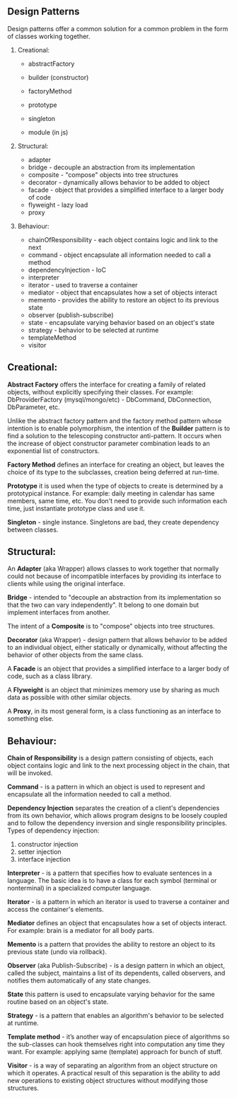 Design Patterns
-

Design patterns offer a common solution for a common problem in the form of classes working together.

1. Creational:

    * abstractFactory
    * builder (constructor)
    * factoryMethod
    * prototype
    * singleton

    * module (in js)

2. Structural:

    * adapter
    * bridge - decouple an abstraction from its implementation
    * composite - "compose" objects into tree structures
    * decorator - dynamically allows behavior to be added to object
    * facade - object that provides a simplified interface to a larger body of code
    * flyweight - lazy load
    * proxy

3. Behaviour:

    * chainOfResponsibility - each object contains logic and link to the next
    * command - object encapsulate all information needed to call a method
    * dependencyInjection - IoC
    * interpreter
    * iterator - used to traverse a container
    * mediator - object that encapsulates how a set of objects interact
    * memento - provides the ability to restore an object to its previous state
    * observer (publish-subscribe)
    * state - encapsulate varying behavior based on an object's state
    * strategy - behavior to be selected at runtime
    * templateMethod
    * visitor

## Creational:

**Abstract Factory** offers the interface for creating a family of related objects,
without explicitly specifying their classes.
For example: DbProviderFactory (mysql/mongo/etc) - DbCommand, DbConnection, DbParameter, etc.

Unlike the abstract factory pattern and the factory method pattern
whose intention is to enable polymorphism,
the intention of the **Builder** pattern is to find a solution to the telescoping constructor anti-pattern.
It occurs when the increase of object constructor parameter combination
leads to an exponential list of constructors.

**Factory Method** defines an interface for creating an object,
but leaves the choice of its type to the subclasses,
creation being deferred at run-time.

**Prototype** it is used when the type of objects
to create is determined by a prototypical instance.
For example: daily meeting in calendar has same members, same time, etc.
You don't need to provide such information each time,
just instantiate prototype class and use it.

**Singleton** - single instance.
Singletons are bad, they create dependency between classes.

## Structural:

An **Adapter** (aka Wrapper) allows classes to work together
that normally could not because of incompatible interfaces
by providing its interface to clients while using the original interface.

**Bridge** - intended to "decouple an abstraction from its implementation
so that the two can vary independently".
It belong to one domain but implement interfaces from another.

The intent of a **Composite** is to "compose" objects into tree structures.

**Decorator** (aka Wrapper) - design pattern that allows behavior to be added
to an individual object, either statically or dynamically,
without affecting the behavior of other objects from the same class.

A **Facade** is an object that provides a simplified interface
to a larger body of code, such as a class library.

A **Flyweight** is an object that minimizes memory use
by sharing as much data as possible with other similar objects.

A **Proxy**, in its most general form,
is a class functioning as an interface to something else.

## Behaviour:

**Chain of Responsibility** is a design pattern consisting of objects,
each object contains logic and link to the next processing object in the chain,
that will be invoked.
 
**Command** - is a pattern in which an object is used to represent and encapsulate
all the information needed to call a method.

**Dependency Injection** separates the creation of a client's dependencies
from its own behavior, which allows program designs to be loosely coupled
and to follow the dependency inversion and single responsibility principles.
Types of dependency injection:
1) constructor injection
2) setter injection
3) interface injection

**Interpreter** - is a pattern that specifies how to evaluate sentences
in a language. The basic idea is to have a class
for each symbol (terminal or nonterminal) in a specialized computer language.

**Iterator** - is a pattern in which an iterator is used
to traverse a container and access the container's elements.

**Mediator** defines an object that encapsulates how a set of objects interact.
For example: brain is a mediator for all body parts.

**Memento** is a pattern that provides the ability to restore an object
to its previous state (undo via rollback).

**Observer** (aka Publish-Subscribe) - is a design pattern
in which an object, called the subject,
maintains a list of its dependents, called observers,
and notifies them automatically of any state changes.

**State** this pattern is used to encapsulate varying behavior
for the same routine based on an object's state.

**Strategy** - is a pattern that enables an algorithm's behavior
to be selected at runtime.

**Template method** - it’s another way of encapsulation piece of algorithms
so the sub-classes can hook themselves right into computation
any time they want.
For example: applying same (template) approach for bunch of stuff.

**Visitor** - is a way of separating an algorithm from an object structure
on which it operates. A practical result of this separation
is the ability to add new operations to existing object structures
without modifying those structures.
